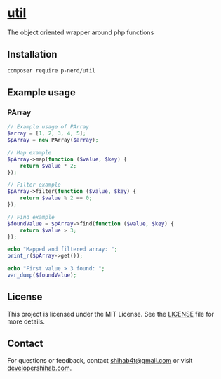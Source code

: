 # [util](https://packagist.org/packages/p-nerd/util)

The object oriented wrapper around php functions

## Installation

```sh
composer require p-nerd/util
```

## Example usage

### PArray 

```php
// Example usage of PArray
$array = [1, 2, 3, 4, 5];
$pArray = new PArray($array);

// Map example
$pArray->map(function ($value, $key) {
    return $value * 2;
});

// Filter example
$pArray->filter(function ($value, $key) {
    return $value % 2 == 0;
});

// Find example
$foundValue = $pArray->find(function ($value, $key) {
    return $value > 3;
});

echo "Mapped and filtered array: ";
print_r($pArray->get());

echo "First value > 3 found: ";
var_dump($foundValue);
```

## License

This project is licensed under the MIT License. See the [LICENSE](LICENSE) file for more details.

## Contact

For questions or feedback, contact [shihab4t@gmail.com](mailto:shihab4t@gmail.com) or visit [developershihab.com](https://developershihab.com).

